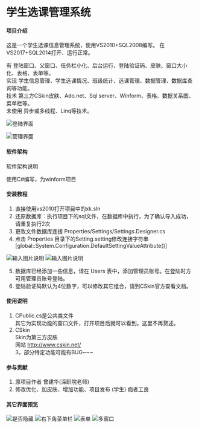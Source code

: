 # 学生选课管理系统

#### 项目介绍

这是一个学生选课信息管理系统，使用VS2010+SQL2008编写。
在VS2017+SQL2014打开、运行正常。  

有 登陆窗口、父窗口、任务栏小化、后台运行、登陆验证码、皮肤、窗口大小化、表格、表单等。  
实现 学生信息管理、学生选课情况、班级统计、选课管理、数据管理、数据库查询等功能。  
技术 第三方CSkin皮肤、Ado.net、Sql server、Winform、表格、数据关系图、菜单栏等。  
未使用 异步或多线程、Linq等技术。

![登陆界面](https://gitee.com/uploads/images/2018/0629/164447_08f92471_1935277.png "屏幕截图.png")

![管理界面](https://gitee.com/uploads/images/2018/0629/164532_8bd38135_1935277.png "屏幕截图.png")
#### 软件架构
软件架构说明

使用C#编写，为winform项目

#### 安装教程

1. 直接使用vs2010打开项目中的xk.sln
2. 还原数据库：执行项目下的sql文件，在数据库中执行，为了确认导入成功，请重复执行2次
3. 更改文件数据库连接 Properties/Settings/Settings.Designer.cs
4. 点击 Properties 目录下的Setting.setting修改连接字符串  
    [global::System.Configuration.DefaultSettingValueAttribute()]  

![输入图片说明](https://gitee.com/uploads/images/2018/0629/164832_6b4f59f9_1935277.png "屏幕截图.png")
![输入图片说明](https://gitee.com/uploads/images/2018/0629/165111_5d11f466_1935277.png "屏幕截图.png")

5. 数据库已经添加一些信息，请在 Users 表中，添加管理员账号。在登陆时方可用管理员账号登陆。  
6. 登陆验证码默认为4位数字，可以修改其它组合，请到CSkin官方查看文档。  

#### 使用说明
 
1. CPublic.cs是公共类文件  
其它为实现功能的窗口文件，打开项目后就可以看到。这里不再赘述。  
2. CSkin  
Skin为第三方皮肤  
网站 http://www.cskin.net/  
3，部分特定功能可能有BUG~~~
#### 参与贡献

1. 原项目作者 曾建华(深职院老师)
2. 修改优化、加皮肤、增加功能、项目发布 (学生) 痴者工良

#### 其它界面预览

![是否隐藏](https://images.gitee.com/uploads/images/2018/1129/184851_d94e545d_1935277.png "屏幕截图.png")
![右下角菜单栏](https://images.gitee.com/uploads/images/2018/1129/184946_2be24cf8_1935277.png "屏幕截图.png")
![表单](https://images.gitee.com/uploads/images/2018/1129/184832_c63f8be5_1935277.png "屏幕截图.png")
![多窗口](https://images.gitee.com/uploads/images/2018/1129/185037_7bf04cbf_1935277.png "屏幕截图.png")
